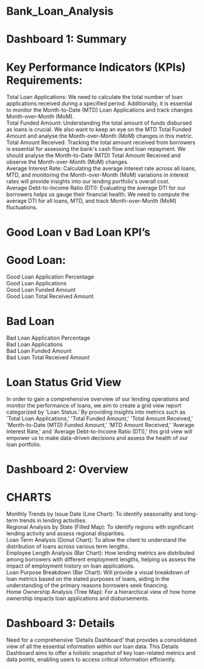# Bank_Loan_Analysis
# Dashboard 1: Summary 
# Key Performance Indicators (KPIs) Requirements:  
Total Loan Applications: We need to calculate the total number of loan applications received during a specified period. Additionally, it is essential to monitor the Month-to-Date (MTD) Loan Applications and track changes Month-over-Month (MoM).  
Total Funded Amount: Understanding the total amount of funds disbursed as loans is crucial. We also want to keep an eye on the MTD Total Funded Amount and analyse the Month-over-Month (MoM) changes in this metric.  
Total Amount Received: Tracking the total amount received from borrowers is essential for assessing the bank's cash flow and loan repayment. We should analyse the Month-to-Date (MTD) Total Amount Received and observe the Month-over-Month (MoM) changes.  
Average Interest Rate: Calculating the average interest rate across all loans, MTD, and monitoring the Month-over-Month (MoM) variations in interest rates will provide insights into our lending portfolio's overall cost.  
Average Debt-to-Income Ratio (DTI): Evaluating the average DTI for our borrowers helps us gauge their financial health. We need to compute the average DTI for all loans, MTD, and track Month-over-Month (MoM) fluctuations.  
# Good Loan v Bad Loan KPI’s
# Good Loan:
Good Loan Application Percentage  
Good Loan Applications  
Good Loan Funded Amount  
Good Loan Total Received Amount   
# Bad Loan
Bad Loan Application Percentage    
Bad Loan Applications  
Bad Loan Funded Amount  
Bad Loan Total Received Amount  

# Loan Status Grid View
In order to gain a comprehensive overview of our lending operations and monitor the performance of loans, we aim to create a grid view report categorized by 'Loan Status.’ By providing insights into metrics such as 'Total Loan Applications,' 'Total Funded Amount,' 'Total Amount Received,' 'Month-to-Date (MTD) Funded Amount,' 'MTD Amount Received,' 'Average Interest Rate,' and 'Average Debt-to-Income Ratio (DTI),' this grid view will empower us to make data-driven decisions and assess the health of our loan portfolio.

# Dashboard 2: Overview
# CHARTS
Monthly Trends by Issue Date (Line Chart):  To identify seasonality and long-term trends in lending activities.  
Regional Analysis by State (Filled Map): To identify regions with significant lending activity and assess regional disparities.  
Loan Term Analysis (Donut Chart): To allow the client to understand the distribution of loans across various term lengths.  
Employee Length Analysis (Bar Chart): How lending metrics are distributed among borrowers with different employment lengths, helping us assess the impact of employment history on loan applications.  
Loan Purpose Breakdown (Bar Chart): Will provide a visual breakdown of loan metrics based on the stated purposes of loans, aiding in the understanding of the primary reasons borrowers seek financing.  
Home Ownership Analysis (Tree Map): For a hierarchical view of how home ownership impacts loan applications and disbursements.  

# Dashboard 3: Details
Need for a comprehensive 'Details Dashboard' that provides a consolidated view of all the essential information within our loan data. This Details Dashboard aims to offer a holistic snapshot of key loan-related metrics and data points, enabling users to access critical information efficiently.  








